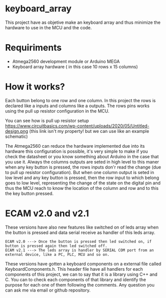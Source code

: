 # keyboard_array

This project have as objetive make an keyboard array and thus minimize the hardware to use in the MCU and the code.

# Requiriments
- Atmega2560 development module or Arduino MEGA
- Keyboard array hardware ( in this case 10 rows x 15 columns)

# How it works?
Each button belong to one row and one column. In this project the rows is declared like a inputs and columns like a outputs. 
The rows pins works using the pull up resistor configuration in the MCU. 

You can see how is pull up resistor setup
https://www.circuitbasics.com/wp-content/uploads/2020/05/Untitled-design.png (this link isn't my property! but we can use like an example schematic)

The Atmega2560 can reduce the hardware implemented due into its hardware this configuration is possible, it's very simple to make if you check the datasheet or you know something about Arduino in the case that you use it. Always the columns outputs are seted in high level to this maner when any key button is pressed, the rows inputs don'r read the change (due to pull up resistor configuration). But when one column output is seted in low level and any key button is pressed, then the row input to which belong goes to low level, representing the change of the state on the digital pin and thus the MCU reach to know the location of the column and row and to this the key button pressed.

# ECAM v2.0 and v2.1

These versions have also new features like switched on of leds array when the button is pressed and data serial receive as handler of this leds array.

	ECAM v2.0 ---> Once the button is pressed then led switched on, if button is pressed again then led switched off.
	ECAM v2.1 ---> The leds array is handler by SERIAL COM port from an external device, like a PC, PLC, MCU and so on.

These versions have gotten a keyboard components on a external file called KeyboardComponents.h. This header file have all handlers for each components of this project, we can to say that it is a library using C++ and C. You can to check each components of that library and identify the purpose for each one of them following the comments. Any question you can ask me via email or github repository.